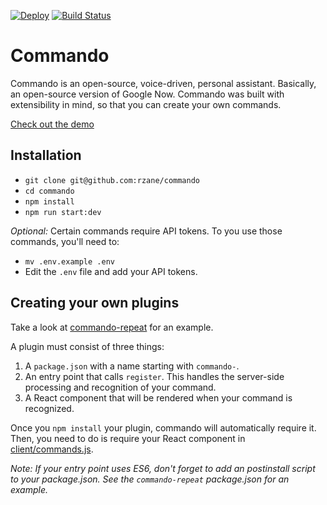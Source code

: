 [![Deploy](https://www.herokucdn.com/deploy/button.svg)](https://heroku.com/deploy) [![Build Status](https://travis-ci.org/rzane/commando.svg?branch=master)](https://travis-ci.org/rzane/commando)

# Commando

Commando is an open-source, voice-driven, personal assistant. Basically, an open-source version of Google Now. Commando was built with extensibility in mind, so that you can create your own commands.

[Check out the demo](https://gocommando.herokuapp.com)

## Installation

+ `git clone git@github.com:rzane/commando`
+ `cd commando`
+ `npm install`
+ `npm run start:dev`

*Optional:* Certain commands require API tokens. To you use those commands, you'll need to:

+ `mv .env.example .env`
+ Edit the `.env` file and add your API tokens.

## Creating your own plugins

Take a look at [commando-repeat](https://gist.github.com/rzane/c533081aa21a0e0fef17) for an example.

A plugin must consist of three things:

1. A `package.json` with a name starting with `commando-`.
2. An entry point that calls `register`. This handles the server-side processing and recognition of your command.
3. A React component that will be rendered when your command is recognized.

Once you `npm install` your plugin, commando will automatically require it. Then, you need to do is require your React component in [client/commands.js](client/commands.js).

*Note: If your entry point uses ES6, don't forget to add an postinstall script to your package.json. See the `commando-repeat` package.json for an example.*
